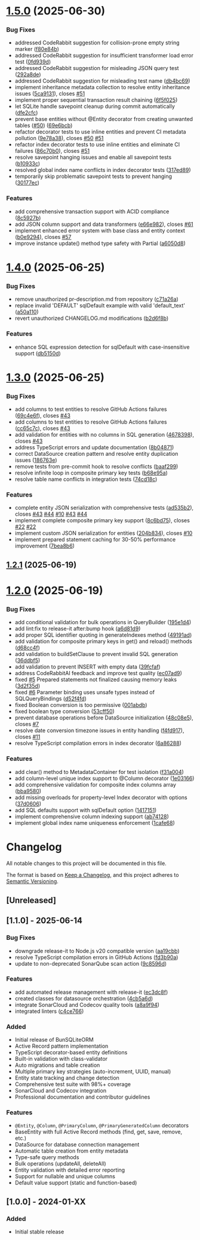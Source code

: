 

# [1.5.0](https://github.com/angelxmoreno/bun-sqlite-orm/compare/v1.4.0...v1.5.0) (2025-06-30)


### Bug Fixes

* addressed CodeRabbit suggestion for collision-prone empty string marker ([f80e84b](https://github.com/angelxmoreno/bun-sqlite-orm/commit/f80e84bfe6ae3416740394931593cb3e6bbc31c7))
* addressed CodeRabbit suggestion for insufficient transformer load error test ([0fd939d](https://github.com/angelxmoreno/bun-sqlite-orm/commit/0fd939dffe334c4036292ee6a097660bf630bdce))
* addressed CodeRabbit suggestion for misleading JSON query test ([292a8de](https://github.com/angelxmoreno/bun-sqlite-orm/commit/292a8deb34de548be047ca7f515f8209c77b2ca0))
* addressed CodeRabbit suggestion for misleading test name ([db4bc69](https://github.com/angelxmoreno/bun-sqlite-orm/commit/db4bc69e0750640ec162edd991c8760d30d600f1))
* implement inheritance metadata collection to resolve entity inheritance issues ([5ca9131](https://github.com/angelxmoreno/bun-sqlite-orm/commit/5ca9131f87af1d4455c1b4f8c935d7a7091400f3)), closes [#51](https://github.com/angelxmoreno/bun-sqlite-orm/issues/51)
* implement proper sequential transaction result chaining ([6f5f025](https://github.com/angelxmoreno/bun-sqlite-orm/commit/6f5f025bf7fd561a129e46b6b91a0c758ec35396))
* let SQLite handle savepoint cleanup during commit automatically ([dfe2cfc](https://github.com/angelxmoreno/bun-sqlite-orm/commit/dfe2cfc0a50346d11ed17d278dcca7e551e90a3a))
* prevent base entities without @Entity decorator from creating unwanted tables ([#50](https://github.com/angelxmoreno/bun-sqlite-orm/issues/50)) ([69e6bcb](https://github.com/angelxmoreno/bun-sqlite-orm/commit/69e6bcb2cf1355a39db6ac4b7f90d0f158509cc2))
* refactor decorator tests to use inline entities and prevent CI metadata pollution ([9e78a38](https://github.com/angelxmoreno/bun-sqlite-orm/commit/9e78a38c1eace200d796af185d07ddfe03efd535)), closes [#50](https://github.com/angelxmoreno/bun-sqlite-orm/issues/50) [#51](https://github.com/angelxmoreno/bun-sqlite-orm/issues/51)
* refactor index decorator tests to use inline entities and eliminate CI failures ([86c70b0](https://github.com/angelxmoreno/bun-sqlite-orm/commit/86c70b079316c270908f3c4966d6ada82f7dbb6c)), closes [#51](https://github.com/angelxmoreno/bun-sqlite-orm/issues/51)
* resolve savepoint hanging issues and enable all savepoint tests ([b10933c](https://github.com/angelxmoreno/bun-sqlite-orm/commit/b10933c05fdb18764403a3dbcd3be59ef78a7fa9))
* resolved global index name conflicts in index decorator tests ([317ed89](https://github.com/angelxmoreno/bun-sqlite-orm/commit/317ed894828b62800b2641c110c57b6d31016085))
* temporarily skip problematic savepoint tests to prevent hanging ([30177ec](https://github.com/angelxmoreno/bun-sqlite-orm/commit/30177ece5bb880ff7a11e74148e5c2c7f5b81262))


### Features

* add comprehensive transaction support with ACID compliance ([8c5927b](https://github.com/angelxmoreno/bun-sqlite-orm/commit/8c5927ba849f1cdd90eb405240e03af3de38bbb2))
* add JSON column support and data transformers ([e66e982](https://github.com/angelxmoreno/bun-sqlite-orm/commit/e66e9823349a6936600d3d0dcc7d256d5aa0474f)), closes [#61](https://github.com/angelxmoreno/bun-sqlite-orm/issues/61)
* implement enhanced error system with base class and entity context ([b0e9294](https://github.com/angelxmoreno/bun-sqlite-orm/commit/b0e929424df0255380d975cb6d9b631f613a39e2)), closes [#57](https://github.com/angelxmoreno/bun-sqlite-orm/issues/57)
* improve instance update() method type safety with Partial<T> ([a6050d8](https://github.com/angelxmoreno/bun-sqlite-orm/commit/a6050d8060ee853a3221c73e0fa5dbe29873f799))

# [1.4.0](https://github.com/angelxmoreno/bun-sqlite-orm/compare/v1.3.0...v1.4.0) (2025-06-25)


### Bug Fixes

* remove unauthorized pr-description.md from repository ([c71a26a](https://github.com/angelxmoreno/bun-sqlite-orm/commit/c71a26ad7e78b61070a7fe37b3f1b2d799caab16))
* replace invalid 'DEFAULT' sqlDefault example with valid 'default_text' ([a50a110](https://github.com/angelxmoreno/bun-sqlite-orm/commit/a50a110dbcff3a17be1c93d20a0ddae941c3e7f2))
* revert unauthorized CHANGELOG.md modifications ([b2d6f8b](https://github.com/angelxmoreno/bun-sqlite-orm/commit/b2d6f8b36432dbbaf23f7b30b346354bf70ca000))


### Features

* enhance SQL expression detection for sqlDefault with case-insensitive support ([db5150d](https://github.com/angelxmoreno/bun-sqlite-orm/commit/db5150d19def9a0cc35376f9975dfb552e044a51))

# [1.3.0](https://github.com/angelxmoreno/bun-sqlite-orm/compare/v1.2.1...v1.3.0) (2025-06-25)


### Bug Fixes

* add columns to test entities to resolve GitHub Actions failures ([69c4e6f](https://github.com/angelxmoreno/bun-sqlite-orm/commit/69c4e6f51e379247857bf6efaffbb7ec317a312d)), closes [#43](https://github.com/angelxmoreno/bun-sqlite-orm/issues/43)
* add columns to test entities to resolve GitHub Actions failures ([cc65c7c](https://github.com/angelxmoreno/bun-sqlite-orm/commit/cc65c7c2dbee2c3d9f5be59bbdd484db3de94bc6)), closes [#43](https://github.com/angelxmoreno/bun-sqlite-orm/issues/43)
* add validation for entities with no columns in SQL generation ([4678398](https://github.com/angelxmoreno/bun-sqlite-orm/commit/467839886fc869bab7a55df452d968e44731a9e2)), closes [#43](https://github.com/angelxmoreno/bun-sqlite-orm/issues/43)
* address TypeScript errors and update documentation ([8b04871](https://github.com/angelxmoreno/bun-sqlite-orm/commit/8b0487174efaddda5d55da408eb1ab4ed0d0ee91))
* correct DataSource creation pattern and resolve entity duplication issues ([186763e](https://github.com/angelxmoreno/bun-sqlite-orm/commit/186763e4619106d5dcc6af9be04570f3f345aaba))
* remove tests from pre-commit hook to resolve conflicts ([baaf299](https://github.com/angelxmoreno/bun-sqlite-orm/commit/baaf299ea1207d31ac12d4dd78525ddde1388eca))
* resolve infinite loop in composite primary key tests ([b68e95a](https://github.com/angelxmoreno/bun-sqlite-orm/commit/b68e95a35b46c1e36fdd7c55228b669920303021))
* resolve table name conflicts in integration tests ([74cd18c](https://github.com/angelxmoreno/bun-sqlite-orm/commit/74cd18c75e462f82345e37f167058a138b8fb237))


### Features

* complete entity JSON serialization with comprehensive tests ([ad535b2](https://github.com/angelxmoreno/bun-sqlite-orm/commit/ad535b2facee0a960ee315612f5613e0b186f621)), closes [#43](https://github.com/angelxmoreno/bun-sqlite-orm/issues/43) [#44](https://github.com/angelxmoreno/bun-sqlite-orm/issues/44) [#10](https://github.com/angelxmoreno/bun-sqlite-orm/issues/10) [#43](https://github.com/angelxmoreno/bun-sqlite-orm/issues/43) [#44](https://github.com/angelxmoreno/bun-sqlite-orm/issues/44)
* implement complete composite primary key support ([8c6bd75](https://github.com/angelxmoreno/bun-sqlite-orm/commit/8c6bd75c784987061099884c998c88396842ec17)), closes [#22](https://github.com/angelxmoreno/bun-sqlite-orm/issues/22) [#22](https://github.com/angelxmoreno/bun-sqlite-orm/issues/22)
* implement custom JSON serialization for entities ([204b834](https://github.com/angelxmoreno/bun-sqlite-orm/commit/204b83478833e441a14d265ea61cf02f8431dac1)), closes [#10](https://github.com/angelxmoreno/bun-sqlite-orm/issues/10)
* implement prepared statement caching for 30-50% performance improvement ([7bea8b6](https://github.com/angelxmoreno/bun-sqlite-orm/commit/7bea8b6f081dd3a42df6dce0c58288c7e8fee2f9))

## [1.2.1](https://github.com/angelxmoreno/bun-sqlite-orm/compare/v1.2.0...v1.2.1) (2025-06-19)

# [1.2.0](https://github.com/angelxmoreno/bun-sqlite-orm/compare/v1.1.0...v1.2.0) (2025-06-19)


### Bug Fixes

* add conditional validation for bulk operations in QueryBuilder ([195e1d4](https://github.com/angelxmoreno/bun-sqlite-orm/commit/195e1d44e4fcc1ccea82ab926662ad5d080d13ea))
* add lint:fix to release-it after:bump hook ([a6d81d9](https://github.com/angelxmoreno/bun-sqlite-orm/commit/a6d81d9b434b16b25576fb59effeeb7a9c971702))
* add proper SQL identifier quoting in generateIndexes method ([49191ad](https://github.com/angelxmoreno/bun-sqlite-orm/commit/49191ad0c4070d977bf3a0f7bd1a00f7af631b62))
* add validation for composite primary keys in get() and reload() methods ([d68cc4f](https://github.com/angelxmoreno/bun-sqlite-orm/commit/d68cc4fd8ad7e3ec4537329a2659f8ab37d32aff))
* add validation to buildSetClause to prevent invalid SQL generation ([36ddbf5](https://github.com/angelxmoreno/bun-sqlite-orm/commit/36ddbf51f50b7f991d55f5bd0d73430b96394484))
* add validation to prevent INSERT with empty data ([39fcfaf](https://github.com/angelxmoreno/bun-sqlite-orm/commit/39fcfafbd9ac60f75c27a8b4e0a02ca8d3991a91))
* address CodeRabbitAI feedback and improve test quality ([ec07ad9](https://github.com/angelxmoreno/bun-sqlite-orm/commit/ec07ad9eb67fdad48e4be2ef1cff5082d85f998c))
* fixed [#5](https://github.com/angelxmoreno/bun-sqlite-orm/issues/5) Prepared statements not finalized causing memory leaks ([3d2f35d](https://github.com/angelxmoreno/bun-sqlite-orm/commit/3d2f35dcfebc804eeaacbdd62d20004427a47672))
* fixed [#6](https://github.com/angelxmoreno/bun-sqlite-orm/issues/6) Parameter binding uses unsafe types instead of SQLQueryBindings ([d52f4fd](https://github.com/angelxmoreno/bun-sqlite-orm/commit/d52f4fdd3ce39b55f3dffa3b1793ce844a9f0602))
* fixed Boolean conversion is too permissive ([001abdb](https://github.com/angelxmoreno/bun-sqlite-orm/commit/001abdb54dfdcc20758d2d2184991e371bde467f))
* fixed boolean type conversion ([53cff50](https://github.com/angelxmoreno/bun-sqlite-orm/commit/53cff507d423ec303f5581b6993d7a15f39c5b91))
* prevent database operations before DataSource initialization ([48c08e5](https://github.com/angelxmoreno/bun-sqlite-orm/commit/48c08e51f862ac7e4456eba010fe97ba1d2a64f7)), closes [#7](https://github.com/angelxmoreno/bun-sqlite-orm/issues/7)
* resolve date conversion timezone issues in entity handling ([f4fd917](https://github.com/angelxmoreno/bun-sqlite-orm/commit/f4fd9171ffc0d15e0e89b297dc858d82a3c829e4)), closes [#11](https://github.com/angelxmoreno/bun-sqlite-orm/issues/11)
* resolve TypeScript compilation errors in index decorator ([6a86288](https://github.com/angelxmoreno/bun-sqlite-orm/commit/6a8628858d57f18b0003c6c6536913053dbea72f))


### Features

* add clear() method to MetadataContainer for test isolation ([f31a004](https://github.com/angelxmoreno/bun-sqlite-orm/commit/f31a004d2389cbbb324b8e414b7e14043a4c3043))
* add column-level unique index support to @Column decorator ([1e03166](https://github.com/angelxmoreno/bun-sqlite-orm/commit/1e03166f08781398c253698148e255c1b5dcf44c))
* add comprehensive validation for composite index columns array ([bba9580](https://github.com/angelxmoreno/bun-sqlite-orm/commit/bba9580909a4be6aab83669d5a83d63595387f85))
* add missing overloads for property-level Index decorator with options ([37d0606](https://github.com/angelxmoreno/bun-sqlite-orm/commit/37d06067c2e44c529d98929f0ac03d82f8d0a6b7))
* add SQL defaults support with sqlDefault option ([1417151](https://github.com/angelxmoreno/bun-sqlite-orm/commit/1417151607b0a67ac06e3c14e5f5f46637f84639))
* implement comprehensive column indexing support ([ab74128](https://github.com/angelxmoreno/bun-sqlite-orm/commit/ab741284409d8e247838d6167a42d9c462f33e22))
* implement global index name uniqueness enforcement ([1cafe68](https://github.com/angelxmoreno/bun-sqlite-orm/commit/1cafe688e720d259ea40f3ac16adaa9e6b25f899))

# Changelog

All notable changes to this project will be documented in this file.

The format is based on [Keep a Changelog](https://keepachangelog.com/en/1.0.0/),
and this project adheres to [Semantic Versioning](https://semver.org/spec/v2.0.0.html).

## [Unreleased]

## [1.1.0] - 2025-06-14

### Bug Fixes
* downgrade release-it to Node.js v20 compatible version ([aa19cbb](https://github.com/angelxmoreno/bun-sqlite-orm/commit/aa19cbb9d3770fb86d91e117ccda573cc0939177))
* resolve TypeScript compilation errors in GitHub Actions ([fd3b90a](https://github.com/angelxmoreno/bun-sqlite-orm/commit/fd3b90a07d5479737b5d1c2fb647ac14bb7cc1b5))
* update to non-deprecated SonarQube scan action ([9c8596d](https://github.com/angelxmoreno/bun-sqlite-orm/commit/9c8596dba4cf365bdd0e59d66049214ab424a6e0))

### Features
* add automated release management with release-it ([ec3dc8f](https://github.com/angelxmoreno/bun-sqlite-orm/commit/ec3dc8f6b2db0a198f4b4a1feed19102dfa1837b))
* created classes for datasource orchestration ([4cb5a6d](https://github.com/angelxmoreno/bun-sqlite-orm/commit/4cb5a6d66310c05b995889fecdf794550ee23bf8))
* integrate SonarCloud and Codecov quality tools ([a8a9f94](https://github.com/angelxmoreno/bun-sqlite-orm/commit/a8a9f9444f9f758f418117568d69103dcf171629))
* integrated linters ([c4ce766](https://github.com/angelxmoreno/bun-sqlite-orm/commit/c4ce76639c2be829cdc9e16f984a95d7058b96e9))

### Added
- Initial release of BunSQLiteORM
- Active Record pattern implementation
- TypeScript decorator-based entity definitions
- Built-in validation with class-validator
- Auto migrations and table creation
- Multiple primary key strategies (auto-increment, UUID, manual)
- Entity state tracking and change detection
- Comprehensive test suite with 98%+ coverage
- SonarCloud and Codecov integration
- Professional documentation and contributor guidelines

### Features
- `@Entity`, `@Column`, `@PrimaryColumn`, `@PrimaryGeneratedColumn` decorators
- BaseEntity with full Active Record methods (find, get, save, remove, etc.)
- DataSource for database connection management
- Automatic table creation from entity metadata
- Type-safe query methods
- Bulk operations (updateAll, deleteAll)
- Entity validation with detailed error reporting
- Support for nullable and unique columns
- Default value support (static and function-based)

## [1.0.0] - 2024-01-XX

### Added
- Initial stable release